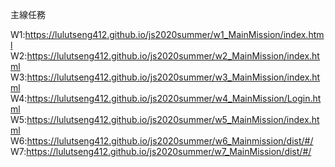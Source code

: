 主線任務

W1:https://lulutseng412.github.io/js2020summer/w1_MainMission/index.html
W2:https://lulutseng412.github.io/js2020summer/w2_MainMission/index.html
W3:https://lulutseng412.github.io/js2020summer/w3_MainMission/index.html
W4:https://lulutseng412.github.io/js2020summer/w4_MainMission/Login.html
W5:https://lulutseng412.github.io/js2020summer/w5_MainMission/index.html
W6:https://lulutseng412.github.io/js2020summer/w6_Mainmission/dist/#/
W7:https://lulutseng412.github.io/js2020summer/w7_MainMission/dist/#/

